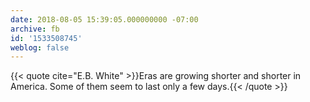 ```yaml
---
date: 2018-08-05 15:39:05.000000000 -07:00
archive: fb
id: '1533508745'
weblog: false
---
```


{{< quote cite="E.B. White" >}}Eras are growing shorter and shorter in America. Some of them seem to last only a few days.{{< /quote >}}
